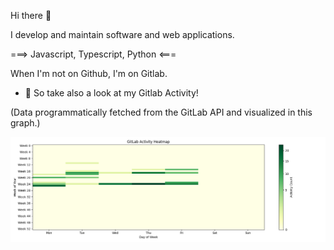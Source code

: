 Hi there 👋

I develop and maintain software and web applications.

  ===> Javascript, Typescript, Python <===

When I'm not on Github, I'm on Gitlab.

- 🔭 So take also a look at my Gitlab Activity!

(Data programmatically fetched from the GitLab API and visualized in this graph.)


![GitLab Activity](https://raw.githubusercontent.com/remireci/gitlab_activity/main/gitlab_activity.png)

